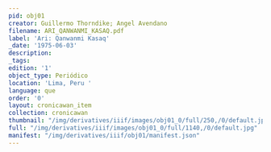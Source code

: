 ```yaml
---
pid: obj01
creator: Guillermo Thorndike; Angel Avendano
filename: ARI_QANWANMI_KASAQ.pdf
label: 'Ari: Qanwanmi Kasaq'
_date: '1975-06-03'
description:
_tags:
edition: '1'
object_type: Periódico
location: 'Lima, Peru '
language: que
order: '0'
layout: cronicawan_item
collection: cronicawan
thumbnail: "/img/derivatives/iiif/images/obj01_0/full/250,/0/default.jpg"
full: "/img/derivatives/iiif/images/obj01_0/full/1140,/0/default.jpg"
manifest: "/img/derivatives/iiif/obj01/manifest.json"
---
```

